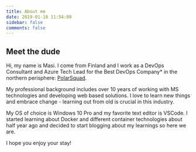 ```yaml
---
title: About me
date: 2019-01-18 11:54:09
sidebar: false
comments: false
---
```

## Meet the dude
Hi, my name is Masi. I come from Finland and I work as a DevOps Consultant and Azure Tech Lead for the Best DevOps Company* in the northern perisphere: [PolarSquad](https://www.polarsquad.com/).

My professional background includes over 10 years of working with MS technologies and developing web based solutions. I love to learn new things and embrace change - learning out from old is crucial in this industry.

My OS of choice is Windows 10 Pro and my favorite text editor is VSCode. I started learning about Docker and different container technologies about half year ago and decided to start blogging about my learnings so here we are.

I hope you enjoy your stay!
